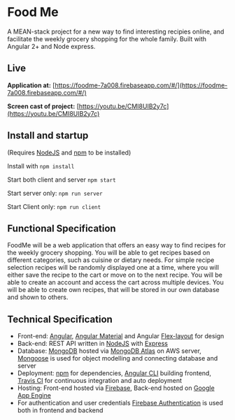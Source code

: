 # Food Me

A MEAN-stack project for a new way to find interesting recipies online,
and facilitate the weekly grocery shopping for the whole family.
Built with Angular 2+ and Node express.


## Live
**Application at:** [https://foodme-7a008.firebaseapp.com/#/](https://foodme-7a008.firebaseapp.com/#/)

**Screen cast of project:** [https://youtu.be/CMI8UIB2y7c](https://youtu.be/CMI8UIB2y7c)


## Install and startup

(Requires [NodeJS](https://nodejs.org/en/) and [npm](https://www.npmjs.com/) to be installed)

Install with `npm install`

Start both client and server `npm start`

Start server only:  `npm run server`

Start Client only:  `npm run client`

## Functional Specification

FoodMe will be a web application that offers an easy way to find recipes for the weekly grocery shopping.
You will be able to get recipes based on different categories, such as cuisine or dietary needs.
For simple recipe selection recipes will be randomly displayed one at a time, where you will either save the recipe to the cart or move on to the next recipe.
You will be able to create an account and access the cart across multiple devices.
You will be able to create own recipes, that will be stored in our own database and shown to others.


## Technical Specification

* Front-end: [Angular](https://angular.io/), [Angular Material](https://material.angular.io/) and Angular [Flex-layout](https://github.com/angular/flex-layout) for design
* Back-end: REST API written in [NodeJS](https://nodejs.org/en/) with [Express](https://expressjs.com/)
* Database: [MongoDB](https://www.mongodb.com/) hosted via [MongoDB Atlas](https://www.mongodb.com/cloud/atlas) on AWS server, [Mongoose](http://mongoosejs.com/) is used for object modelling and connecting database and server
* Deployment: [npm](https://www.npmjs.com/) for dependencies, [Angular CLI](https://cli.angular.io/) building frontend, [Travis CI](https://travis-ci.org/) for continuous integration and auto deployment
* Hosting: Front-end hosted via [Firebase](https://firebase.google.com/docs/hosting/), Back-end hosted on [Google App Engine](https://cloud.google.com/appengine/)
* For authentication and user credentials [Firebase Authentication](https://firebase.google.com/docs/auth/) is used both in frontend and backend